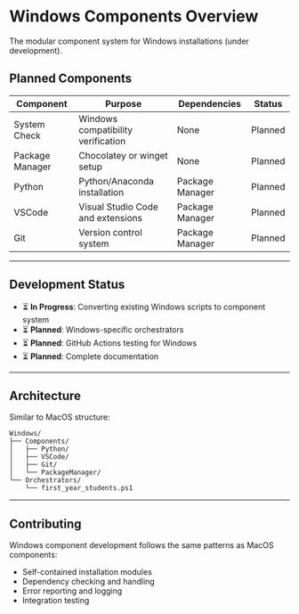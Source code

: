 # Windows Components Overview

The modular component system for Windows installations (under development).

## Planned Components

| Component | Purpose | Dependencies | Status |
|-----------|---------|--------------|--------|
| System Check | Windows compatibility verification | None | Planned |
| Package Manager | Chocolatey or winget setup | None | Planned |
| Python | Python/Anaconda installation | Package Manager | Planned |
| VSCode | Visual Studio Code and extensions | Package Manager | Planned |
| Git | Version control system | Package Manager | Planned |

---

## Development Status

- ⏳ **In Progress**: Converting existing Windows scripts to component system
- ⏳ **Planned**: Windows-specific orchestrators
- ⏳ **Planned**: GitHub Actions testing for Windows
- ⏳ **Planned**: Complete documentation

---

## Architecture

Similar to MacOS structure:

```
Windows/
├── Components/
│   ├── Python/
│   ├── VSCode/
│   ├── Git/
│   └── PackageManager/
└── Orchestrators/
    └── first_year_students.ps1
```

---

## Contributing

Windows component development follows the same patterns as MacOS components:

- Self-contained installation modules
- Dependency checking and handling
- Error reporting and logging
- Integration testing